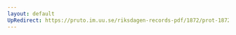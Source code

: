 ```yaml
---
layout: default
UpRedirect: https://pruto.im.uu.se/riksdagen-records-pdf/1872/prot-1872--fk--406/prot-1872--fk--406_000.pdf
---
```

